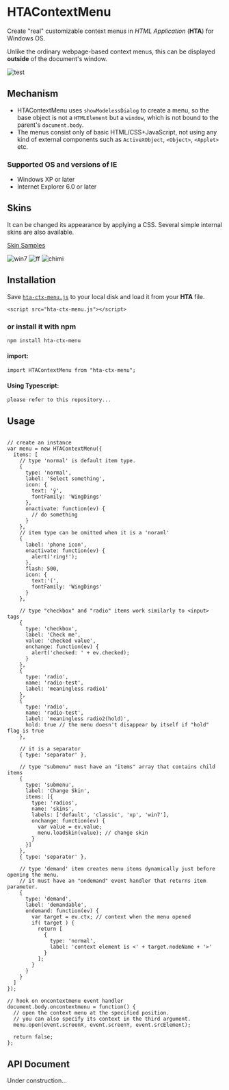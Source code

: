 # HTAContextMenu
Create "real" customizable context menus in *HTML Application* (**HTA**) for Windows OS.

Unlike the ordinary webpage-based context menus, this can be displayed **outside** of the document's window.

![test](./docs/img/top.png)

## Mechanism
* HTAContextMenu uses `showModelessDialog` to create a menu, so the base object is not a `HTMLElement` but a `window`, which is not bound to the parent's `document.body`.
* The menus consist only of basic HTML/CSS+JavaScript, not using any kind of external components such as `ActiveXObject`, `<Object>`, `<Applet>` etc.


### Supported OS and versions of IE
* Windows XP or later
* Internet Explorer 6.0 or later

## Skins
It can be changed its appearance by applying a CSS. Several simple internal skins are also available.

[Skin Samples](./skins/)

![win7](./docs/img/win7.png)
![ff](./docs/img/ff.png)
![chimi](./docs/img/chimi.png)

## Installation

Save [`hta-ctx-menu.js`](./release/hta-ctx-menu.js?raw=true) to your local disk and load it from your **HTA** file.

```
<script src="hta-ctx-menu.js"></script>
```

### or install it with npm
```
npm install hta-ctx-menu
```
#### import:
```
import HTAContextMenu from "hta-ctx-menu";
```

#### Using Typescript:
```
please refer to this repository...
```


## Usage
```

// create an instance
var menu = new HTAContextMenu({
  items: [
    // type 'normal' is default item type.
    {
      type: 'normal',
      label: 'Select something',
      icon: {
        text: 'ÿ',
        fontFamily: 'WingDings'
      },
      onactivate: function(ev) {
        // do something
      }
    },
    // item type can be omitted when it is a 'noraml'
    {
      label: 'phone icon',
      onactivate: function(ev) {
        alert('ring!');
      },
      flash: 500,
      icon: {
        text:'(',
        fontFamily: 'WingDings'
      }
    },
    
    // type "checkbox" and "radio" items work similarly to <input> tags
    {
      type: 'checkbox',
      label: 'Check me',
      value: 'checked value',
      onchange: function(ev) {
        alert('checked: ' + ev.checked);
      }
    },
    {
      type: 'radio',
      name: 'radio-test',
      label: 'meaningless radio1'
    },
    {
      type: 'radio',
      name: 'radio-test',
      label: 'meaningless radio2(hold)',
      hold: true // the menu doesn't disappear by itself if "hold" flag is true
    },
    
    // it is a separator
    { type: 'separator' },
    
    // type "submenu" must have an "items" array that contains child items
    {
      type: 'submenu',
      label: 'Change Skin',
      items: [{
        type: 'radios',
        name: 'skins',
        labels: ['default', 'classic', 'xp', 'win7'],
        onchange: function(ev) {
          var value = ev.value;
          menu.loadSkin(value); // change skin
        }
      }]
    },
    { type: 'separator' },
    
    // type 'demand' item creates menu items dynamically just before opening the menu.
    // it must have an "ondemand" event handler that returns item parameter.
    {
      type: 'demand',
      label: 'demandable',
      ondemand: function(ev) {
        var target = ev.ctx; // context when the menu opened
        if( target ) {
          return [
            {
              type: 'normal',
              label: 'context element is <' + target.nodeName + '>'
            }
          ];
        }
      }
    }
  ]
});

// hook on oncontextmenu event handler
document.body.oncontextmenu = function() {
  // open the context menu at the specified position.
  // you can also specify its context in the third argument.
  menu.open(event.screenX, event.screenY, event.srcElement);
  
  return false;
};

```

## API Document

Under construction...

